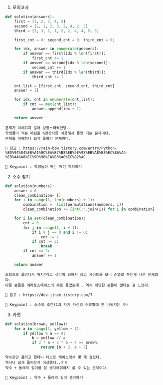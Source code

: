 1. 모의고사
``` python
def solution(answers):
    first = [1, 2, 3, 4, 5]
    second = [2, 1, 2, 3, 2, 4, 2, 5]
    third = [3, 3, 1, 1, 2, 2, 4, 4, 5, 5]

    first_cnt = 0; second_cnt = 0; third_cnt = 0;

    for idx, answer in enumerate(answers):
        if answer == first[idx % len(first)]:
            first_cnt += 1
        if answer == second[idx % len(second)]:
            second_cnt += 1
        if answer == third[idx % len(third)]:
            third_cnt += 1

    cnt_list = [first_cnt, second_cnt, third_cnt]
    answer = []

    for idx, cnt in enumerate(cnt_list):
        if cnt == max(cnt_list):
            answer.append(idx + 1)

    return answer
```

    문제가 이해되지 않아 당황스러웠었당..
    학생들이 찍는 패턴을 %연산자를 이용해서 풀면 되는 문제이다.
    문제를 이해하니 쉽게 풀렸던 문제이다.
    
    📖 참고 : https://rain-bow.tistory.com/entry/Python-%ED%94%84%EB%A1%9C%EA%B7%B8%EB%9E%98%EB%A8%B8%EC%8A%A4-%EB%AA%A8%EC%9D%98%EA%B3%A0%EC%82%AC
    
    🔑 Keypoint : 학생들이 찍는 패턴 파악하기
    
2. 소수 찾기
``` python
def solution(numbers):
    answer = 0
    clean_combination= []
    for i in range(1, len(numbers) + 1):
        combination =  list(permutations(numbers, i))
        clean_combination += [int(''.join(i)) for i in combination]

    for i in set(clean_combination):
        cnt = 0
        for j in range(1, i + 1):
            if i % j == 0 and i != 0:
                cnt += 1
            if cnt >= 3:
                break
        if cnt == 2:
            answer += 1

    return answer
```

    조합으로 풀려다가 뭐지?라고 생각이 되어서 참고 사이트를 보니 순열로 푸는게 나은 문제였다.
    다른 분들은 에라토스테네스의 체로 풀었는데.. 역시 대단한 분들이 많다는 걸 느꼈다.
    
    📖 참고 : https://dev-jinee.tistory.com/7
    
    🔑 Keypoint : 소수의 조건(1과 자기 자신의 수로밖에 안 나눠지는 수)
    
3. 카펫
``` python
def solution(brown, yellow):
    for a in range(1, yellow + 1):
        if yellow % a == 0:
            b = yellow // a
            if 2 * a + 2 * b + 4 == brown:
                return [b + 2, a + 2]
```

    약수로만 풀려고 했더니 테스트 케이스에서 몇 개 걸렸다.
    역시나 쉽게 풀리는게 이상했다..ㅎㅎ
    약수 + 둘레의 길이를 잘 생각해줘야지 풀 수 있는 문제이다.
        
    🔑 Keypoint : 약수 + 둘레의 길이 생각하기